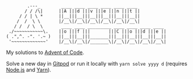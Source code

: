 ```
        .---_        ____ ____ ____ ____ ____ ____
       / / /\|      ||A |||d |||v |||e |||n |||t ||
     / / | \ *      ||__|||__|||__|||__|||__|||__||
    /  /  \ \       |/__\|/__\|/__\|/__\|/__\|/__\|
   / /  / \  \       ____ ____ _________ ____ ____ ____ ____
 ./~~~~~~~~~~~\.    ||o |||f |||       |||C |||o |||d |||e ||
( .",^. -". '.~ )   ||__|||__|||_______|||__|||__|||__|||__||
 '~~~~~~~~~~~~~'    |/__\|/__\|/_______\|/__\|/__\|/__\|/__\|
```

My solutions to [Advent of Code](https://adventofcode.com/).

Solve a new day in [Gitpod](https://gitpod.io/#https://github.com/cascandaliato/Advent-of-Code) or run it locally with `yarn solve yyyy d` (requires [Node.js](https://nodejs.org/) and [Yarn](https://yarnpkg.com/)).
